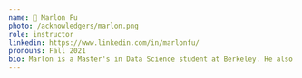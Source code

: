 ```yaml
---
name: 🏐 Marlon Fu
photo: /acknowledgers/marlon.png
role: instructor
linkedin: https://www.linkedin.com/in/marlonfu/
pronouns: Fall 2021
bio: Marlon is a Master's in Data Science student at Berkeley. He also serves as a TA for DATASCI 200 and was also the President of DSS in the Fall 2022 semester.
---
```


